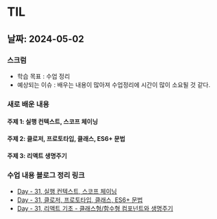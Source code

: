 # TIL

## 날짜: 2024-05-02

### 스크럼

- 학습 목표 : 수업 정리
- 예상되는 이슈 : 배우는 내용이 많아져 수업정리에 시간이 많이 소요될 것 같다.

### 새로 배운 내용

#### 주제 1: 실행 컨텍스트, 스코프 체이닝

#### 주제 2: 클로저, 프로토타입, 클래스, ES6+ 문법

#### 주제 3: 리액트 생명주기

### 수업 내용 블로그 정리 링크

- [Day - 31, 실행 컨텍스트, 스코프 체이닝](https://sen2y-it.tistory.com/23)
- [Day - 31, 클로저, 프로토타입, 클래스, ES6+ 문법](https://sen2y-it.tistory.com/24)
- [Day - 31, 리액트 기초 - 클래스형/함수형 컴포넌트와 생명주기](https://sen2y-it.tistory.com/25)
